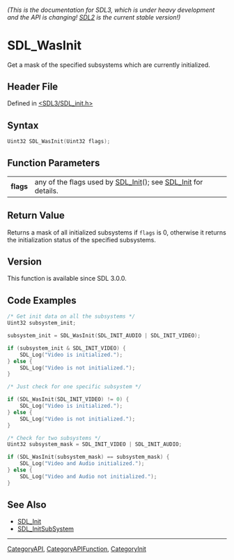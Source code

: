 ###### (This is the documentation for SDL3, which is under heavy development and the API is changing! [SDL2](https://wiki.libsdl.org/SDL2/) is the current stable version!)
# SDL_WasInit

Get a mask of the specified subsystems which are currently initialized.

## Header File

Defined in [<SDL3/SDL_init.h>](https://github.com/libsdl-org/SDL/blob/main/include/SDL3/SDL_init.h)

## Syntax

```c
Uint32 SDL_WasInit(Uint32 flags);

```

## Function Parameters

|               |                                                                                        |
| ------------- | -------------------------------------------------------------------------------------- |
| **flags**     | any of the flags used by [SDL_Init](SDL_Init)(); see [SDL_Init](SDL_Init) for details. |

## Return Value

Returns a mask of all initialized subsystems if `flags` is 0, otherwise it
returns the initialization status of the specified subsystems.

## Version

This function is available since SDL 3.0.0.

## Code Examples

```c++
/* Get init data on all the subsystems */
Uint32 subsystem_init;

subsystem_init = SDL_WasInit(SDL_INIT_AUDIO | SDL_INIT_VIDEO);

if (subsystem_init & SDL_INIT_VIDEO) {
    SDL_Log("Video is initialized.");
} else {
    SDL_Log("Video is not initialized.");
}
```
```c++
/* Just check for one specific subsystem */

if (SDL_WasInit(SDL_INIT_VIDEO) != 0) {
    SDL_Log("Video is initialized.");
} else {
    SDL_Log("Video is not initialized.");
}
```
```c++
/* Check for two subsystems */
Uint32 subsystem_mask = SDL_INIT_VIDEO | SDL_INIT_AUDIO;

if (SDL_WasInit(subsystem_mask) == subsystem_mask) {
    SDL_Log("Video and Audio initialized.");
} else {
    SDL_Log("Video and Audio not initialized.");
}
```

## See Also

* [SDL_Init](SDL_Init)
* [SDL_InitSubSystem](SDL_InitSubSystem)

----
[CategoryAPI](CategoryAPI), [CategoryAPIFunction](CategoryAPIFunction), [CategoryInit](CategoryInit)


